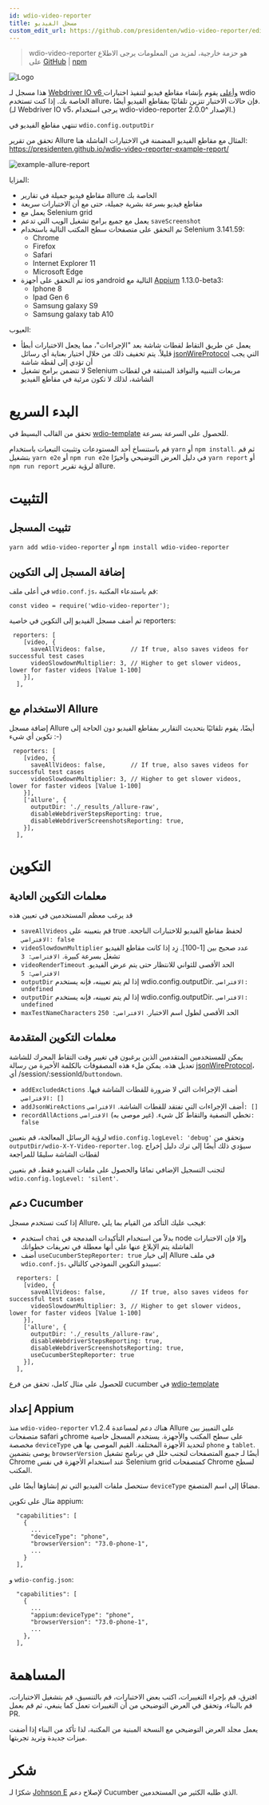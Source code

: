 ```yaml
---
id: wdio-video-reporter
title: مسجل الفيديو
custom_edit_url: https://github.com/presidenten/wdio-video-reporter/edit/main/README.md
---
```



> wdio-video-reporter هو حزمة خارجية، لمزيد من المعلومات يرجى الاطلاع على [GitHub](https://github.com/presidenten/wdio-video-reporter) | [npm](https://www.npmjs.com/package/wdio-video-reporter)

![Logo](https://raw.githubusercontent.com/presidenten/wdio-video-reporter-example-report/master/wdio-video-reporter.png)

هذا مسجل لـ [Webdriver IO v6 وأعلى](https://webdriver.io/) يقوم بإنشاء مقاطع فيديو لتنفيذ اختبارات wdio الخاصة بك. إذا كنت تستخدم allure، فإن حالات الاختبار تتزين تلقائيًا بمقاطع الفيديو أيضًا. (لـ Webdriver IO v5، يرجى استخدام wdio-video-reporter الإصدار ^2.0.0.)

تنتهي مقاطع الفيديو في `wdio.config.outputDir`

تحقق من تقرير Allure المثال مع مقاطع الفيديو المضمنة في الاختبارات الفاشلة هنا:
https://presidenten.github.io/wdio-video-reporter-example-report/

![example-allure-report](https://media.giphy.com/media/7Fgle7bHGrxR3zY6Gw/giphy.gif)

المزايا:
- مقاطع فيديو جميلة في تقارير allure الخاصة بك
- مقاطع فيديو بسرعة بشرية جميلة، حتى مع أن الاختبارات سريعة
- يعمل مع Selenium grid
- يعمل مع جميع برامج تشغيل الويب التي تدعم `saveScreenshot`
- تم التحقق على متصفحات سطح المكتب التالية باستخدام Selenium 3.141.59:
  - Chrome
  - Firefox
  - Safari
  - Internet Explorer 11
  - Microsoft Edge
- تم التحقق على أجهزة ios وandroid التالية مع [Appium](http://appium.io/docs/en/about-appium/getting-started/) 1.13.0-beta3:
  - Iphone 8
  - Ipad Gen 6
  - Samsung galaxy S9
  - Samsung galaxy tab A10

العيوب:
- يعمل عن طريق التقاط لقطات شاشة بعد "الإجراءات"، مما يجعل الاختبارات أبطأ قليلاً. يتم تخفيف ذلك من خلال اختيار بعناية أي رسائل [jsonWireProtocol](https://github.com/SeleniumHQ/selenium/wiki/JsonWireProtocol) التي يجب أن تؤدي إلى لقطة شاشة
- لا تتضمن برامج تشغيل Selenium مربعات التنبيه والنوافذ المنبثقة في لقطات الشاشة، لذلك لا تكون مرئية في مقاطع الفيديو


البدء السريع
===========

تحقق من القالب البسيط في [wdio-template](https://github.com/presidenten/wdio-template) للحصول على السرعة بسرعة.

قم باستنساخ أحد المستودعات وتثبيت التبعيات باستخدام `yarn` أو `npm install`. ثم قم بتشغيل `yarn e2e` أو `npm run e2e` في دليل العرض التوضيحي وأخيرًا `yarn report` أو `npm run report` لرؤية تقرير allure.


التثبيت
============

تثبيت المسجل
--------------------

`yarn add wdio-video-reporter`
أو
`npm install wdio-video-reporter`


إضافة المسجل إلى التكوين
--------------------------

في أعلى ملف `wdio.conf.js`، قم باستدعاء المكتبة:
```
const video = require('wdio-video-reporter');
```

ثم أضف مسجل الفيديو إلى التكوين في خاصية reporters:

```
 reporters: [
    [video, {
      saveAllVideos: false,       // If true, also saves videos for successful test cases
      videoSlowdownMultiplier: 3, // Higher to get slower videos, lower for faster videos [Value 1-100]
    }],
  ],
```


الاستخدام مع Allure
-----------------

إضافة مسجل Allure أيضًا، يقوم تلقائيًا بتحديث التقارير بمقاطع الفيديو دون الحاجة إلى تكوين أي شيء :-)

```
 reporters: [
    [video, {
      saveAllVideos: false,       // If true, also saves videos for successful test cases
      videoSlowdownMultiplier: 3, // Higher to get slower videos, lower for faster videos [Value 1-100]
    }],
    ['allure', {
      outputDir: './_results_/allure-raw',
      disableWebdriverStepsReporting: true,
      disableWebdriverScreenshotsReporting: true,
    }],
  ],
```


التكوين
=============

معلمات التكوين العادية
-------------------------------

قد يرغب معظم المستخدمين في تعيين هذه

- `saveAllVideos` قم بتعيينه على true لحفظ مقاطع الفيديو للاختبارات الناجحة. `الافتراضي: false`
- `videoSlowdownMultiplier` عدد صحيح بين [1-100]. زِد إذا كانت مقاطع الفيديو تشغل بسرعة كبيرة. `الافتراضي: 3`
- `videoRenderTimeout` الحد الأقصى للثواني للانتظار حتى يتم عرض الفيديو. `الافتراضي: 5`
- `outputDir` إذا لم يتم تعيينه، فإنه يستخدم wdio.config.outputDir. `الافتراضي: undefined`
- `outputDir` إذا لم يتم تعيينه، فإنه يستخدم wdio.config.outputDir. `الافتراضي: undefined`
- `maxTestNameCharacters` الحد الأقصى لطول اسم الاختبار. `الافتراضي: 250`

معلمات التكوين المتقدمة
---------------------------------

يمكن للمستخدمين المتقدمين الذين يرغبون في تغيير وقت التقاط المحرك للشاشة تعديل هذه. يمكن ملء هذه المصفوفات بالكلمة الأخيرة من رسالة [jsonWireProtocol](https://github.com/SeleniumHQ/selenium/wiki/JsonWireProtocol)، أي /session/:sessionId/`buttondown`.

- `addExcludedActions` أضف الإجراءات التي لا ضرورة للقطات الشاشة فيها. `الافتراضي: []`
- `addJsonWireActions` أضف الإجراءات التي تفتقد للقطات الشاشة. `الافتراضي: []`
- `recordAllActions` تخطي التصفية والتقاط كل شيء. (غير موصى به) `الافتراضي: false`

لرؤية الرسائل المعالجة، قم بتعيين `wdio.config.logLevel: 'debug'` وتحقق من `outputDir/wdio-X-Y-Video-reporter.log`. سيؤدي ذلك أيضًا إلى ترك دليل إخراج لقطات الشاشة سليمًا للمراجعة

لتجنب التسجيل الإضافي تمامًا والحصول على ملفات الفيديو فقط، قم بتعيين `wdio.config.logLevel: 'silent'`.

دعم Cucumber
----------------

إذا كنت تستخدم مسجل Allure، فيجب عليك التأكد من القيام بما يلي:

- استخدم `chai` بدلاً من استخدام التأكيدات المدمجة في node وإلا فإن الاختبارات الفاشلة يتم الإبلاغ عنها على أنها معطلة في تعريفات خطواتك
- أضف `useCucumberStepReporter: true` إلى خيار Allure في ملف `wdio.conf.js`، سيبدو التكوين النموذجي كالتالي:
```
  reporters: [
    [video, {
      saveAllVideos: false,       // If true, also saves videos for successful test cases
      videoSlowdownMultiplier: 3, // Higher to get slower videos, lower for faster videos [Value 1-100]
    }],
    ['allure', {
      outputDir: './_results_/allure-raw',
      disableWebdriverStepsReporting: true,
      disableWebdriverScreenshotsReporting: true,
      useCucumberStepReporter: true
    }],
  ],
```
للحصول على مثال كامل، تحقق من فرع cucumber في [wdio-template](https://github.com/presidenten/wdio-template/tree/cucumber)


إعداد Appium
------------

منذ `wdio-video-reporter` v1.2.4 هناك دعم لمساعدة Allure على التمييز بين متصفحات safari وchrome على سطح المكتب والأجهزة.
يستخدم المسجل خاصية مخصصة `deviceType` لتحديد الأجهزة المختلفة.
القيم الموصى بها هي `phone` و `tablet`.
يوصى بتضمين `browserVersion` أيضًا لـ _جميع_ المتصفحات لتجنب خلل في برنامج تشغيل Chrome عند استخدام الأجهزة في نفس Selenium grid كمتصفحات Chrome لسطح المكتب.

ستحصل ملفات الفيديو التي تم إنشاؤها أيضًا على `deviceType` مضافًا إلى اسم المتصفح.

مثال على تكوين appium:
```
  "capabilities": [
    {
      ...
      "deviceType": "phone",
      "browserVersion": "73.0-phone-1",
      ...
    }
  ],
```

و `wdio-config.json`:
```
  "capabilities": [
    {
      ...
      "appium:deviceType": "phone",
      "browserVersion": "73.0-phone-1",
      ...
    },
  ],
```


المساهمة
============

افترق، قم بإجراء التغييرات، اكتب بعض الاختبارات، قم بالتنسيق، قم بتشغيل الاختبارات، قم بالبناء، وتحقق في العرض التوضيحي من أن التغييرات تعمل كما ينبغي، ثم قم بعمل PR.

يعمل مجلد العرض التوضيحي مع النسخة المبنية من المكتبة، لذا تأكد من البناء إذا أضفت ميزات جديدة وتريد تجربتها.


شكر
======

شكرًا لـ [Johnson E](https://github.com/jonn-set) لإصلاح دعم Cucumber الذي طلبه الكثير من المستخدمين.